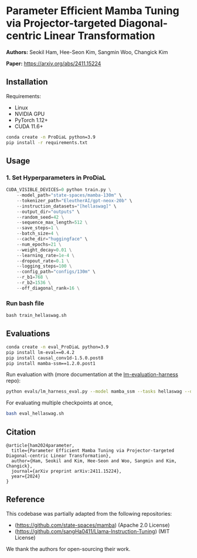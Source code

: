 # Parameter Efficient Mamba Tuning via Projector-targeted Diagonal-centric Linear Transformation

**Authors:** Seokil Ham, Hee-Seon Kim, Sangmin Woo, Changick Kim

**Paper:** https://arxiv.org/abs/2411.15224

## Installation

Requirements:
- Linux
- NVIDIA GPU
- PyTorch 1.12+
- CUDA 11.6+

```sh
conda create -n ProDiaL python=3.9
pip install -r requirements.txt
```

## Usage

### 1. Set Hyperparameters in ProDiaL

``` python
CUDA_VISIBLE_DEVICES=0 python train.py \
    --model_path="state-spaces/mamba-130m" \
    --tokenizer_path="EleutherAI/gpt-neox-20b" \
    --instruction_datasets="[hellaswag]" \
    --output_dir="outputs" \
    --random_seed=42 \
    --sequence_max_length=512 \
    --save_steps=1 \
    --batch_size=4 \
    --cache_dir="huggingface" \
    --num_epochs=21 \
    --weight_decay=0.01 \
    --learning_rate=1e-4 \
    --dropout_rate=0.1 \
    --logging_steps=100 \
    --config_path="configs/130m" \
    --r_b1=768 \
    --r_b2=1536 \
    --off_diagonal_rank=16 \
```

### Run bash file

```
bash train_hellaswag.sh
```


## Evaluations

```sh
conda create -n eval_ProDiaL python=3.9
pip install lm-eval==0.4.2
pip install causal_conv1d-1.5.0.post8
pip install mamba-ssm==1.2.0.post1
```


Run evaluation with (more documentation at the [lm-evaluation-harness](https://github.com/EleutherAI/lm-evaluation-harness/tree/big-refactor) repo):
``` sh
python evals/lm_harness_eval.py --model mamba_ssm --tasks hellaswag --device cuda --batch_size 256 --seed 42 --model_args pretrained=state-spaces/mamba-130m
```

For evaluating multiple checkpoints at once,
``` sh
bash eval_hellaswag.sh
```


## Citation

```
@article{ham2024parameter,
  title={Parameter Efficient Mamba Tuning via Projector-targeted Diagonal-centric Linear Transformation},
  author={Ham, Seokil and Kim, Hee-Seon and Woo, Sangmin and Kim, Changick},
  journal={arXiv preprint arXiv:2411.15224},
  year={2024}
}
```

## Reference
This codebase was partially adapted from the following repositories:

- (https://github.com/state-spaces/mamba) (Apache 2.0 License)
- (https://github.com/sangHa0411/Llama-Instruction-Tuning) (MIT License)

We thank the authors for open-sourcing their work.
